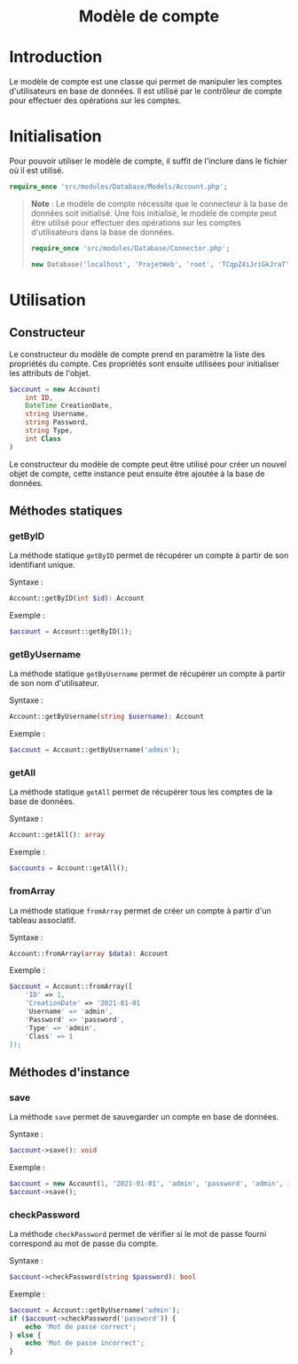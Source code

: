 <center><h1>Modèle de compte</h1></center>

# Introduction

Le modèle de compte est une classe qui permet de manipuler les comptes d'utilisateurs en base de données. Il est utilisé par le contrôleur de compte pour effectuer des opérations sur les comptes.

# Initialisation

Pour pouvoir utiliser le modèle de compte, il suffit de l'inclure dans le fichier où il est utilisé.

```php
require_once 'src/modules/Database/Models/Account.php';
```	

> **Note** : Le modèle de compte nécessite que le connecteur à la base de données soit initialisé. Une fois initialisé, le modèle de compte peut être utilisé pour effectuer des opérations sur les comptes d'utilisateurs dans la base de données.
>
> ```php
> require_once 'src/modules/Database/Connector.php';
> 
> new Database('localhost', 'ProjetWeb', 'root', 'TCqpZ4iJriGkJraT');
> ```

# Utilisation

## Constructeur

Le constructeur du modèle de compte prend en paramètre la liste des propriétés du compte. Ces propriétés sont ensuite utilisées pour initialiser les attributs de l'objet.

```php
$account = new Account(
    int ID,
    DateTime CreationDate,
    string Username,
    string Password,
    string Type,
    int Class
)
```

Le constructeur du modèle de compte peut être utilisé pour créer un nouvel objet de compte, cette instance peut ensuite être ajoutée à la base de données.

## Méthodes statiques

### getByID

La méthode statique `getByID` permet de récupérer un compte à partir de son identifiant unique.

Syntaxe :
```php
Account::getByID(int $id): Account
```

Exemple :
```php
$account = Account::getByID(1);
```

### getByUsername

La méthode statique `getByUsername` permet de récupérer un compte à partir de son nom d'utilisateur.

Syntaxe :
```php
Account::getByUsername(string $username): Account
```

Exemple :
```php
$account = Account::getByUsername('admin');
```

### getAll

La méthode statique `getAll` permet de récupérer tous les comptes de la base de données.

Syntaxe :
```php
Account::getAll(): array
```

Exemple :
```php
$accounts = Account::getAll();
```

### fromArray

La méthode statique `fromArray` permet de créer un compte à partir d'un tableau associatif.

Syntaxe :
```php
Account::fromArray(array $data): Account
```

Exemple :
```php
$account = Account::fromArray([
    'ID' => 1,
    'CreationDate' => '2021-01-01
    'Username' => 'admin',
    'Password' => 'password',
    'Type' => 'admin',
    'Class' => 1
]);
```

## Méthodes d'instance

### save

La méthode `save` permet de sauvegarder un compte en base de données.

Syntaxe :
```php
$account->save(): void
```

Exemple :
```php
$account = new Account(1, '2021-01-01', 'admin', 'password', 'admin', 1);
$account->save();
```

### checkPassword

La méthode `checkPassword` permet de vérifier si le mot de passe fourni correspond au mot de passe du compte.

Syntaxe :
```php
$account->checkPassword(string $password): bool
```

Exemple :
```php
$account = Account::getByUsername('admin');
if ($account->checkPassword('password')) {
    echo 'Mot de passe correct';
} else {
    echo 'Mot de passe incorrect';
}
```
